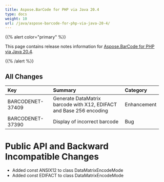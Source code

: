 ```yaml
---
title: Aspose.BarCode for PHP via Java 20.4
type: docs
weight: 10
url: /java/aspose-barcode-for-php-via-java-20-4/
---
```


{{% alert color="primary" %}} 

This page contains release notes information for [Aspose.BarCode for PHP via Java 20.4](https://downloads.aspose.com/barcode/php/new-releases/aspose.barcode-for-php-via-java-20.4/).

{{% /alert %}} 
## **All Changes**

|**Key**|**Summary**|**Category**|
| :- | :- | :- |
|BARCODENET-37409|Generate DataMatrix barcode with X12, EDIFACT and Base 256 encoding|Enhancement|
|BARCODENET-37390|Display of incorrect barcode|Bug|
# **Public API and Backward Incompatible Changes**
- Added const ANSIX12 to class DataMatrixEncodeMode
- Added const EDIFACT to class DataMatrixEncodeMode
